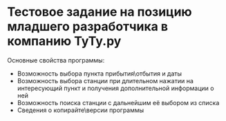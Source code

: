 # Тестовое задание на позицию младшего разработчика в компанию ТуТу.ру

Основные свойства программы:
- Возможность выбора пункта прибытия\отбытия и даты
- Возможность выбора станции при длительном нажатии на интересующий пункт и получения дополнительной информации о ней
- Возможность поиска станции с дальнейшим её выбором из списка
- Сведения о копирайте\версии программы
